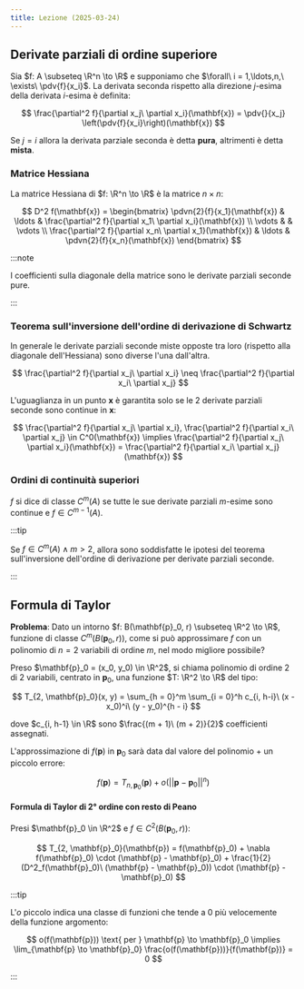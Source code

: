 ```yaml
---
title: Lezione (2025-03-24)
---
```


## Derivate parziali di ordine superiore

Sia $f: A \subseteq \R^n \to \R$ e supponiamo che
$\forall\ i = 1,\ldots,n,\ \exists\ \pdv{f}{x_i}$. La derivata seconda rispetto
alla direzione $j$-esima della derivata $i$-esima è definita:

$$
\frac{\partial^2 f}{\partial x_j\ \partial x_i}(\mathbf{x}) = \pdv{}{x_j} \left(\pdv{f}{x_i}\right)(\mathbf{x})
$$

Se $j = i$ allora la derivata parziale seconda è detta **pura**, altrimenti è
detta **mista**.

### Matrice Hessiana

La matrice Hessiana di $f: \R^n \to \R$ è la matrice $n \times n$:

$$
D^2 f(\mathbf{x}) = \begin{bmatrix}
\pdvn{2}{f}{x_1}(\mathbf{x}) & \ldots & \frac{\partial^2 f}{\partial x_1\ \partial x_i}(\mathbf{x}) \\
\vdots & & \vdots \\
\frac{\partial^2 f}{\partial x_n\ \partial x_1}(\mathbf{x}) & \ldots & \pdvn{2}{f}{x_n}(\mathbf{x})
\end{bmatrix}
$$

:::note

I coefficienti sulla diagonale della matrice sono le derivate parziali seconde
pure.

:::

### Teorema sull'inversione dell'ordine di derivazione di Schwartz

In generale le derivate parziali seconde miste opposte tra loro (rispetto alla
diagonale dell'Hessiana) sono diverse l'una dall'altra.

$$
\frac{\partial^2 f}{\partial x_j\ \partial x_i} \neq \frac{\partial^2 f}{\partial x_i\ \partial x_j}
$$

L'uguaglianza in un punto $\mathbf{x}$ è garantita solo se le 2 derivate
parziali seconde sono continue in $\mathbf{x}$:

$$
\frac{\partial^2 f}{\partial x_j\ \partial x_i}, \frac{\partial^2 f}{\partial x_i\ \partial x_j} \in C^0(\mathbf{x})
  \implies \frac{\partial^2 f}{\partial x_j\ \partial x_i}(\mathbf{x}) = \frac{\partial^2 f}{\partial x_i\ \partial x_j}(\mathbf{x})
$$

### Ordini di continuità superiori

$f$ si dice di classe $C^m(A)$ se tutte le sue derivate parziali $m$-esime sono
continue e $f \in C^{m - 1}(A)$.

:::tip

Se $f \in C^m(A) \land m > 2$, allora sono soddisfatte le ipotesi del teorema
sull'inversione dell'ordine di derivazione per derivate parziali seconde.

:::

## Formula di Taylor

**Problema**: Dato un intorno $f: B(\mathbf{p}_0, r) \subseteq \R^2 \to \R$,
funzione di classe $C^m(B(\mathbf{p}_0, r))$, come si può approssimare $f$ con
un polinomio di $n = 2$ variabili di ordine $m$, nel modo migliore possibile?

Preso $\mathbf{p}_0 = (x_0, y_0) \in \R^2$, si chiama polinomio di ordine $2$ di
$2$ variabili, centrato in $\mathbf{p}_0$, una funzione $T: \R^2 \to \R$ del
tipo:

$$
T_{2, \mathbf{p}_0}(x, y) = \sum_{h = 0}^m \sum_{i = 0}^h c_{i, h-i}\ (x - x_0)^i\ (y - y_0)^{h - i}
$$

dove $c_{i, h-1} \in \R$ sono $\frac{(m + 1)\ (m + 2)}{2}$ coefficienti
assegnati.

L'approssimazione di $f(\mathbf{p})$ in $\mathbf{p}_0$ sarà data dal valore del
polinomio + un piccolo errore:

$$
f(\mathbf{p}) = T_{n, \mathbf{p}_0}(\mathbf{p}) + o(||\mathbf{p} - \mathbf{p}_0||^n)
$$

#### Formula di Taylor di 2° ordine con resto di Peano

Presi $\mathbf{p}_0 \in \R^2$ e $f \in C^2(B(\mathbf{p}_0, r))$:

$$
T_{2, \mathbf{p}_0}(\mathbf{p}) = f(\mathbf{p}_0)
                                + \nabla f(\mathbf{p}_0) \cdot (\mathbf{p} - \mathbf{p}_0)
                                + \frac{1}{2} (D^2_f(\mathbf{p}_0)\ (\mathbf{p} - \mathbf{p}_0)) \cdot (\mathbf{p} - \mathbf{p}_0)
$$

:::tip

L'$o$ piccolo indica una classe di funzioni che tende a $0$ più velocemente
della funzione argomento:

$$
o(f(\mathbf{p})) \text{ per } \mathbf{p} \to \mathbf{p}_0 \implies \lim_{\mathbf{p} \to \mathbf{p}_0} \frac{o(f(\mathbf{p}))}{f(\mathbf{p})} = 0
$$

:::

